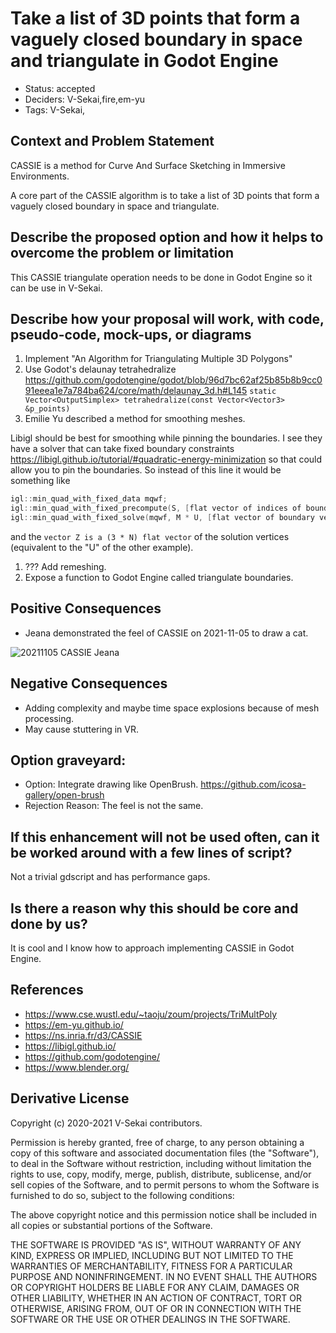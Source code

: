 # Take a list of 3D points that form a vaguely closed boundary in space and triangulate in Godot Engine

- Status: accepted <!-- draft | rejected | accepted | deprecated | superseded by -->
- Deciders: V-Sekai,fire,em-yu
- Tags: V-Sekai,

## Context and Problem Statement

CASSIE is a method for Curve And Surface Sketching in Immersive Environments.

A core part of the CASSIE algorithm is to take a list of 3D points that form a vaguely closed boundary in space and triangulate.

## Describe the proposed option and how it helps to overcome the problem or limitation

This CASSIE triangulate operation needs to be done in Godot Engine so it can be use in V-Sekai.

## Describe how your proposal will work, with code, pseudo-code, mock-ups, or diagrams

1. Implement "An Algorithm for Triangulating Multiple 3D Polygons"
1. Use Godot's delaunay tetrahedralize https://github.com/godotengine/godot/blob/96d7bc62af25b85b8b9cc091eeea1e7a784ba624/core/math/delaunay_3d.h#L145 `static Vector<OutputSimplex> tetrahedralize(const Vector<Vector3> &p_points)`
1. Emilie Yu described a method for smoothing meshes.

Libigl should be best for smoothing while pinning the boundaries. I see they have a solver that can take fixed boundary constraints https://libigl.github.io/tutorial/#quadratic-energy-minimization so that could allow you to pin the boundaries. So instead of this line it would be something like

```c++
igl::min_quad_with_fixed_data mqwf;
igl::min_quad_with_fixed_precompute(S, [flat vector of indices of boundary vertices size=(3 * N_boundary)], [zero matrix], true, mqwf);
igl::min_quad_with_fixed_solve(mqwf, M * U, [flat vector of boundary vertices positions size=(3 * N_boundary)], [zero vector], Z);
```

and the `vector Z is a (3 * N) flat vector` of the solution vertices (equivalent to the "U" of the other example). 
1. ??? Add remeshing.
1. Expose a function to Godot Engine called triangulate boundaries.

## Positive Consequences <!-- optional -->

- Jeana demonstrated the feel of CASSIE on 2021-11-05 to draw a cat.

![20211105 CASSIE Jeana](https://github.com/V-Sekai/v-sekai-proposals/blob/master/docs/decisions/attachments/20211105-CASSIE-Jeana.jpg?raw=true)

## Negative Consequences <!-- optional -->

- Adding complexity and maybe time space explosions because of mesh processing.
- May cause stuttering in VR.

## Option graveyard: <!-- same as above -->

- Option: Integrate drawing like OpenBrush. https://github.com/icosa-gallery/open-brush
- Rejection Reason: The feel is not the same.

## If this enhancement will not be used often, can it be worked around with a few lines of script?

Not a trivial gdscript and has performance gaps.

## Is there a reason why this should be core and done by us?

It is cool and I know how to approach implementing CASSIE in Godot Engine.

## References <!-- optional -->

- https://www.cse.wustl.edu/~taoju/zoum/projects/TriMultPoly
- https://em-yu.github.io/
- https://ns.inria.fr/d3/CASSIE
- https://libigl.github.io/
- https://github.com/godotengine/
- https://www.blender.org/

## Derivative License

Copyright (c) 2020-2021 V-Sekai contributors.

Permission is hereby granted, free of charge, to any person obtaining a copy
of this software and associated documentation files (the "Software"), to deal
in the Software without restriction, including without limitation the rights
to use, copy, modify, merge, publish, distribute, sublicense, and/or sell
copies of the Software, and to permit persons to whom the Software is
furnished to do so, subject to the following conditions:

The above copyright notice and this permission notice shall be included in all
copies or substantial portions of the Software.

THE SOFTWARE IS PROVIDED "AS IS", WITHOUT WARRANTY OF ANY KIND, EXPRESS OR
IMPLIED, INCLUDING BUT NOT LIMITED TO THE WARRANTIES OF MERCHANTABILITY,
FITNESS FOR A PARTICULAR PURPOSE AND NONINFRINGEMENT. IN NO EVENT SHALL THE
AUTHORS OR COPYRIGHT HOLDERS BE LIABLE FOR ANY CLAIM, DAMAGES OR OTHER
LIABILITY, WHETHER IN AN ACTION OF CONTRACT, TORT OR OTHERWISE, ARISING FROM,
OUT OF OR IN CONNECTION WITH THE SOFTWARE OR THE USE OR OTHER DEALINGS IN THE
SOFTWARE.
